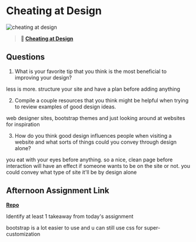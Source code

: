 # Cheating at Design

![cheating at design](https://bcw.blob.core.windows.net/public/img/courses/5247609446691139)

> **📖 [Cheating at Design](https://codeworksacademy.com/fs-student-guide/resources/wk1/04-Cheating-at-Design)**

## Questions

1. What is your favorite tip that you think is the most beneficial to improving your design?

less is more. structure your site and have a plan before adding anything

2. Compile a couple resources that you think might be helpful when trying to review examples of good design ideas.

web designer sites, bootstrap themes and just looking around at websites for inspiration

3. How do you think good design influences people when visiting a website and what sorts of things could you convey through design alone?

you eat with your eyes before anything. so a nice, clean page before interaction will have an effect if someone wants to be on the site or not. you could convey what type of site it'll be by design alone



## Afternoon Assignment Link

**[Repo](https://github.com/TriLe1122/<ASSIGNMENT_REPO>)**

Identify at least 1 takeaway from today's assignment

bootstrap is a lot easier to use and u can still use css for super-customization
